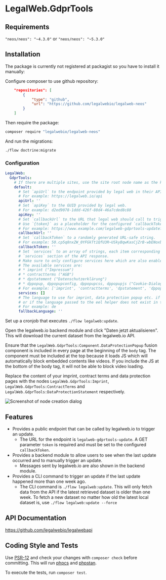 # LegalWeb.GdprTools

## Requirements

`"neos/neos": "~4.3.0"` or `"neos/neos": "~5.3.0"`

## Installation

The package is currently not registered at packagist so you have to install it manually:

Configure composer to use github repository:

```json
    "repositories": [
        {
            "type": "github",
            "url": "https://github.com/legalwebio/legalweb-neos"
        }
    ]
```

Then require the package:

```bash
composer require "legalwebio/legalweb-neos"
```

And run the migrations:

```bash
./flow doctrine:migrate
```

### Configuration

```yaml
LegalWeb:
  GdprTools:
    # If there are multiple sites, use the site root node name as the key instead of `default`
    default:
      # Set `apiUrl` to the endpoint provided by legal web in their API documentation.
      # For example: https://legalweb.io/api
      apiUrl: ''
      # Set `apiKey` to the GUID provided by legal web.
      # For example: d2ed9078-1ddd-426f-88d4-46a7cded8c88
      apiKey: ''
      # Set `callbackUrl` to the URL that legal web should call to trigger a dataset update.
      # Use `{token}` as a placeholder for the configured `callbackToken`.
      # For example: https://www.example.com/legalweb-gdprtools-update?token={token}
      callbackUrl: ''
      # Set `callbackToken` to a randomly generated URL-safe string.
      # For example: 50.cp5q8nxZW_0YFGkTt1QfU3R~USkyBqwKasCjZrB-wbENoxbeFuirCJTRGuoC
      callbackToken: ''
      # Set `services` to an array of strings, each item corresponding to a key that is expected in the
      # `services` section of the API response.
      # Make sure to only configure services here which are also enabled in the legal web dashboard for this project.
      # The available services are:
      # * imprint ("Impressum")
      # * contractterms ("AGB")
      # * dpstatement ("Datenschutzerklärung")
      # * dppopup, dppopupconfig, dppopupcss, dppopupjs ("Cookie-Dialog", use all four or none)
      # For example: ['imprint', 'contractterms', 'dpstatement', 'dppopup', 'dppopupconfig', 'dppopupcss', 'dppopupjs']
      services: []
      # The language to use for imprint, data protection popup etc. if no language is passed to the eel helper
      # or if the language passed to the eel helper does not exist in the dataset.
      # For example: de
      fallbackLanguage: ''
```

Set up a cronjob that executes `./flow legalweb:update`.

Open the legalweb.io backend module and click "Daten jetzt aktualisieren".
This will download the current dataset from the legalweb.io API.

Ensure that the `LegalWeb.GdprTools:Component.DataProtectionPopup` fusion component is included in every page at the beginning of the `body` tag.
The component must be included at the top because it loads JS which will automatically block embedded contents like videos.
If you include the JS at the bottom of the body tag, it will not be able to block video loading.

Replace the content of your imprint, contract terms and data protection pages with the nodes `LegalWeb.GdprTools:Imprint`, `LegalWeb.GdprTools:ContractTerms` and `LegalWeb.GdprTools:DataProtectionStatement` respectively.

![Screenshot of node creation dialog](https://user-images.githubusercontent.com/4510166/90875089-e9806600-e3a0-11ea-8873-5ba934cf72bc.png)

## Features

* Provides a public endpoint that can be called by legalweb.io to trigger an update.
    * The URL for the endpoint is `legalweb-gdprtools-update`. A GET parameter `token` is required and must be set to the configured `callbackToken`.
* Provides a backend module to allow users to see when the last update occurred and to manually trigger an update.
    * Messages sent by legalweb.io are also shown in the backend module.
* Provides a CLI command to trigger an update if the last update happened more than one week ago.
    * The CLI command is `./flow legalweb:update`.
      This will only fetch data from the API if the latest retrieved dataset is older than one week.
      To fetch a new dataset no matter how old the latest local dataset is, use `./flow legalweb:update --force`

## API Documentation

https://github.com/legalwebio/legalwebapi

## Coding Style and Tests

Use [PSR-12](https://www.php-fig.org/psr/psr-12/) and check your changes with `composer check` before committing. This will run [phpcs](https://github.com/squizlabs/PHP_CodeSniffer) and [phpstan](https://github.com/phpstan/phpstan).

To execute the tests, run `composer test`.

